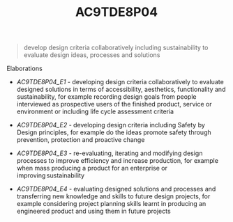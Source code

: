 ﻿---
tags: australian-curriculum
title: AC9TDE8P04
type: note
---
> develop design criteria collaboratively including sustainability to evaluate design ideas, processes and solutions

Elaborations


- _AC9TDE8P04_E1_ - developing design criteria collaboratively to evaluate designed solutions in terms of accessibility, aesthetics, functionality and sustainability, for example recording design goals from people interviewed as prospective users of the finished product, service or environment or including life cycle assessment criteria

- _AC9TDE8P04_E2_ - developing design criteria including Safety by Design principles, for example do the ideas promote safety through prevention, protection and proactive change

- _AC9TDE8P04_E3_ - re-evaluating, iterating and modifying design processes to improve efficiency and increase production, for example when mass producing a product for an enterprise or improving sustainability

- _AC9TDE8P04_E4_ - evaluating designed solutions and processes and transferring new knowledge and skills to future design projects, for example considering project planning skills learnt in producing an engineered product and using them in future projects